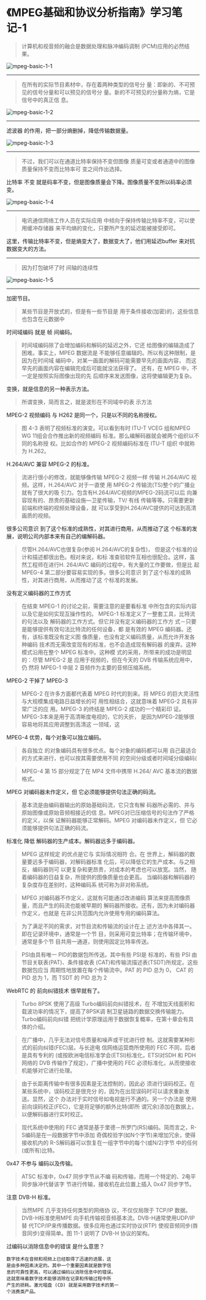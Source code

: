 # 《MPEG基础和协议分析指南》学习笔记-1

> 计算机和视音频的融合是数据处理和脉冲编码调制 (PCM)应用的必然结果。

![mpeg-basic-1-1](mpeg-basic-1-1.png)

------

> 在所有的实际节目素材中，存在着两种类型的信号分 量：即新的、不可预见的信号分量和可以预见的信号分 量。新的不可预见的分量称为熵，它是信号中的真正信 息。

![mpeg-basic-1-2](mpeg-basic-1-2.png)

------

滤波器 的作用，把一部分熵删掉，降低传输数据量。

![mpeg-basic-1-3](mpeg-basic-1-3.png)

------

> 不过，我们可以在通道比特率保持不变但图像 质量可变或者通道中的图像质量保持不变而比特率可 变之间作出选择。

比特率 不变 就是码率不变，但是图像质量会下降。图像质量不变所以码率必须变。

![mpeg-basic-1-4](mpeg-basic-1-4.png)

------

> 电讯通信网络工作人员在实际应用 中倾向于保持传输比特率不变，可以使用缓冲存储器 来平均熵的变化，只要所产生的延迟能被接受即可。

这里，传输比特率不变，但是熵变大了，数据变大了，他们用延迟buffer 来对抗数据变大的方法。

------

> 因为打包破坏了时 间轴的连续性

![mpeg-basic-1-5](mpeg-basic-1-5.png)

------

加密节目。

> 某些节目是开放式的，但是有一些节目是 用于条件接收(加密)的，这些信息也包含在元数据中

时间域编码 就是 帧 间编码。

> 时间域编码除了会增加编码和解码的延迟之外，它还 给图像的编辑造成了困难。事实上，MPEG 数据流是 不能够任意编辑的。所以有这种限制，是因为在时间域 编码中，对某一画面的解码可能需要早先的画面内容， 而这早先的画面内容在编辑完成后可能就没法获得了。 还有，在 MPEG 中，不一定是按照实际图像出现的先 后顺序来发送图像，这将使编辑更为复杂。



变换，就是信息的另一种表示方法。

> 所谓变换，简而言之，就是波形在不同域中的表 示方法



MPEG-2 视频编码 与 H262 是同一个，只是以不同的名称授权。

> 图 4-3 表明了视频标准的演变。可以看到有时 ITU-T VCEG 组和MPEG WG 11组会合作推出新的视频编码 标准。那么编解码器就会被两个组织以不同的名称授 权。比如合作的 MPEG-2 视频编码标准在 ITU-T 组织 中就称为 H.262。



H.264/AVC 兼容 MPEG-2 的标准。

> 流进行很小的修改，就能够像传输 MPEG-2 视频一样 传输 H.264/AVC 视频。这样，H.264/AVC 对于一直使 用 MPEG-2 传输流(TS)整个的广播业就有了很大的吸 引力。包含有H.264/AVC视频的MPEG-2码流可以后 向兼容现有的、昂贵的基础设施—卫星传输，TV/ 有线 传输等等。只需要更新前端和终端的视频处理设备，就 可以享受到H.264/AVC提供的可达到高清画质的视频。



很多公司意识 到了这个标准的成熟性，对其进行商用，从而推动了这 个标准的发展，说明公司内部本来有自己的编解码器。

> 尽管H.264/AVC也很复杂(参阅 H.264/AVC的复杂性)， 但是这个标准的设计和描述都很出色。相对来说，和标 准查验软件互相也很配合。这样，虽然工程师在进行H. 264/AVC 编码的过程中，有大量的工作要做，但是比 起 MPEG-4 第二部分要容易实现的多。很多公司意识 到了这个标准的成熟性，对其进行商用，从而推动了这 个标准的发展。



没有定义编码器的工作方式

> 在结束 MPEG-1 的讨论之前，需要注意的是要看标准 中所包含的实际内容以及它是如何实现互操作性的。 MPEG-1 标准定义了一整套工具，比特流的句法以及 解码器的工作方式。但它并没有定义编码器的工作方 式－只要是能够提供有效句法比特流的任何设备，都 是有效的 MPEG 编码器。还有，该标准既没有定义图 像质量，也没有定义编码质量，从而允许开发各种编码 技术而无需改变现有的标准，也不会造成现有解码器 的废弃。这种模式沿用在整个 MPEG 标准中。这种模 式的采用，所带来的成功是明显的：尽管 MPEG-2 是 应用于视频的，但在今天的 DVB 传输系统应用中，仍 然将 MPEG-1 中层 2 音频作为主要的音频压缩系统。



MPEG-2 干掉了 MPEG-3 

> MPEG-2 在许多方面都代表着 MPEG 时代的到来。将 MPEG 的巨大灵活性与大规模集成电路日益增长的可 用性相结合，这就意味着 MPEG-2 具有非常广泛的应 用。MPEG-3 的终结是 MPEG-2 成功的一个精彩印 证。MPEG-3本来是用于高清晰度电视的，它的夭折， 是因为MPEG-2能够很容易地将其应用调整到高清这 一领域，这



MPEG-4 优势，每个对象可以独立编码。

> 各自独立 的对象编码具有很多优点。每个对象的编码都可以用 自己最适合的方式来进行，也可以按其需要使用不同 的空间分级或者时间域分级编码(



> MPEG-4 第 15 部分规定了在 MP4 文件中携带 H.264/ AVC 基本流的数据格式。



MPEG 对编码器未作定义，但 它必须能够提供句法正确的码流。

> 基本流是由编码器输出的原始基础码流，它只含有解 码器所必需的、并与原始图像或原始音频相接近的信 息。MPEG对已压缩信号的句法作了严格的定义，以保 证解码器能够正常解码。MPEG 对编码器未作定义，但 它必须能够提供句法正确的码流。



标准化 降低 解码器的生产成本。解码器远多于编码器。

> MPEG 这样规定 的优点是它与 实际情况相符 合。在 世界上，解码器的数量要远多于编码器，对解码器标准 化后，可以降低它的生产成本。与之相反，编码器则可 以更复杂和更昂贵，对成本的考虑也可以放宽。当然， 随着编码器的日益复杂，所提供的图像质量也会更高。 当编码器和解码器的复杂度存在差别时，这种编码系 统可称为非对称系统。



> MPEG 对编码器不作定义，这就有可能通过改进编码 算法来提高图像质量，而且产生的码流也能被早期的 解码器所接收。还有，因为未对编码器作定义，也就是 在非公共范围内允许使用专用的编码算法。







> 为了满足不同的需求，对节目流和传输流的设计在上 述方法中各择其一。即在记录环境中，通常是一个节 目，则采用可变比特率；在传输环境中，通常是多个节 目共用一通道，则使用固定比特率传送。





> PSI由具有唯一 PID的数据包所传送。其中有些 PSI是 标准的，有些 PSI 由节目关联表(PAT)、条件接收表 (CAT)和传输流描述表(TSDT)所规定。这些数据包应当 周期性地放置在每个传输流中。PAT 的 PID 总为 0， CAT 的 PID 总为 1，而 TSDT 的 PID 总为 2





WebRTC 的 前向纠错技术 很早就有了。

> Turbo 8PSK 使用了高级 Turbo编码前向纠错技术，在 不增加天线面积和载波功率的情况下，提高了8PSK调 制卫星链路的数据交换传输能力。Turbo编码前向纠错 把统计学原理运用于数据恢复概率，在第十章会有具 体的介绍。

> 在广播中，几乎无法对信号质量和噪声或干扰进行控 制。这就需要某种形式的前向纠错(FEC)层。与长途电 信网络运营商所使用的 FEC 不同，后者是具有专利的 (或按欧洲电信标准学会(ETSI)标准化，ETSI对SDH 和 PDH 网络的 DVB 传输作了规定)，广播中使用的 FEC 必须标准化，从而使接收机能够对它进行处理。

> 由于长距离传输中有很多因素是无法控制的，因此必 须进行误码校正。在某些系统中，误码校正是很充分 的，因为在出现误码时可以请求重新发送。显然，这个 办法对于实时信号如电视是行不通的。另一个办法是 使用前向误码校正(FEC)，它是将足够的额外比特(即所 谓冗余)添加在数据上，以便解码器进行实时校正。

> 现代系统中使用的 FEC 通常是基于里德－所罗门(RS)编码。简而言之，R-S编码是在一段数据字节中添加 奇偶校验字(如N个字节)来增加冗余，使得接收机内的 R-S解码器可以恢复在一组字节中的每个(或N/2)字节 中的任何(或所有)比特。



0x47 不参与 编码以及传输。

> ATSC 标准中，0x47 同步字节从不编 码和传输，而用一个特定的、2电平同步脉冲代替该字 节进行传输，接收机在此位置上插入 0x47 同步字节。



注意 DVB-H 标准。

> 当然MPE 几乎支持任何类型的网络协 议，不仅仅局限于 TCP/IP 数据。DVB-H标准使用MPE 向手机传输视音频基本流。DVB-H通常使用UDP/IP替 代TCP/IP来传播数据。很多应用也通过实时协议(RTP) 使视音频同步(唇音同步)变得简单。图 11-1 说明了 DVB-H 协议的架构。



过编码以消除信息中的错误 是什么意思？

```
数字技术在音频和视频上已经取得了迅速的进展，这
是由多种因素决定的。其中一个重要因素就是数字信
息的可靠性更高，可以通过编码以消除信息中的错误。
这就意味着数字技术能够消除在记录和传输过程中所
产生的损耗。激光唱盘 (CD) 就是采用数字技术的第一
个消费类产品。
```










